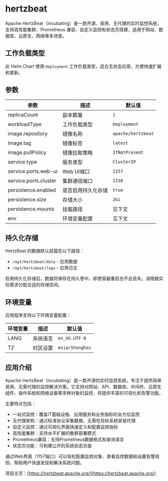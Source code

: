 # hertzbeat

Apache HertzBeat（incubating）是一款开源、易用、无代理的实时监控系统，支持高性能集群、Prometheus 兼容、自定义监控和状态页搭建，适用于网站、数据库、云原生、网络等多场景。

## 工作负载类型

此 Helm Chart 使用 `Deployment` 工作负载类型，适合无状态应用，方便快速扩展和更新。

## 参数

| 参数                | 描述               | 默认值         |
|---------------------|--------------------|---------------|
| replicaCount        | 副本数量           | `1`           |
| workloadType        | 工作负载类型       | `Deployment`  |
| image.repository    | 镜像名称           | `apache/hertzbeat` |
| image.tag           | 镜像标签           | `latest`      |
| image.pullPolicy    | 镜像拉取策略       | `IfNotPresent`|
| service.type        | 服务类型           | `ClusterIP`   |
| service.ports.web-ui| Web UI端口         | `1157`        |
| service.ports.cluster| 集群通信端口      | `1158`        |
| persistence.enabled | 是否启用持久化存储 | `true`        |
| persistence.size    | 存储大小           | `2Gi`         |
| persistence.mounts  | 挂载路径           | 见下文        |
| env                | 环境变量配置       | 见下文        |

## 持久化存储

HertzBeat 的数据默认挂载在以下路径：
- `/opt/hertzbeat/data` - 应用数据
- `/opt/hertzbeat/logs` - 应用日志

启用持久化存储后，数据将保存在持久卷中，即使容器重启也不会丢失。请根据实际需求分配合适的存储空间。

## 环境变量

应用程序支持以下环境变量配置：

| 环境变量           | 描述                       | 默认值           |
|--------------------|----------------------------|------------------|
| LANG               | 系统语言                   | `en_US.UTF-8`    |
| TZ                 | 时区设置                   | `Asia/Shanghai`  |

## 应用介绍

Apache HertzBeat（incubating）是一款开源的实时监控系统，专注于提供简单易用、无需代理的监控解决方案。它支持对网站、API、数据库、中间件、云原生组件、操作系统和网络设备等多种对象的监控，并提供丰富的可视化和告警功能。

主要特点包括：
- 一站式监控：覆盖IT基础设施、应用服务和业务指标的全方位监控
- 无代理架构：通过标准协议采集数据，无需在目标系统安装代理
- 自定义监控：通过可视化界面快速定义和配置监控指标
- 高性能集群：支持水平扩展的集群部署模式
- Prometheus兼容：支持Prometheus数据格式和查询语言
- 状态页功能：可构建公开的系统状态页面

通过Web界面（1157端口）可以轻松配置监控对象、查看监控数据和设置告警规则，帮助用户快速发现和解决系统问题。

项目主页：[https://hertzbeat.apache.org/](https://hertzbeat.apache.org/)